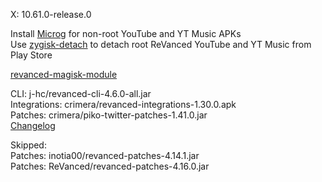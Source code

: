 X: 10.61.0-release.0  

Install [Microg](https://github.com/ReVanced/GmsCore/releases) for non-root YouTube and YT Music APKs  
Use [zygisk-detach](https://github.com/j-hc/zygisk-detach) to detach root ReVanced YouTube and YT Music from Play Store  

[revanced-magisk-module](https://github.com/j-hc/revanced-magisk-module)
  
CLI: j-hc/revanced-cli-4.6.0-all.jar  
Integrations: crimera/revanced-integrations-1.30.0.apk  
Patches: crimera/piko-twitter-patches-1.41.0.jar  
[Changelog](https://github.com/crimera/piko/releases/tag/v1.41.0)  

Skipped:  
Patches: inotia00/revanced-patches-4.14.1.jar  
Patches: ReVanced/revanced-patches-4.16.0.jar    
